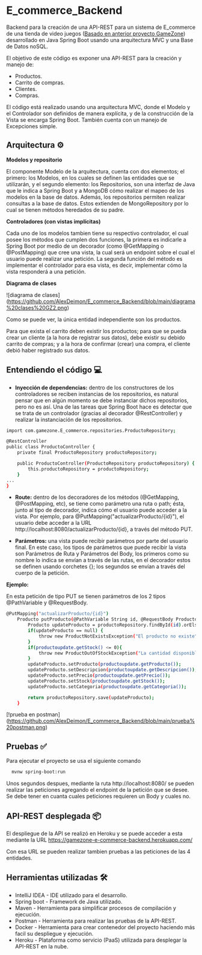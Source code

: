
# E_commerce_Backend

Backend para la creación de una API-REST para un sistema de E_commerce de una tienda de video juegos ([Basado en anterior proyecto GameZone](https://github.com/AlexDeimon/GameZone_MS_Frontend)) desarrollado en Java Spring Boot usando una arquitectura MVC y una Base de Datos noSQL.

El objetivo de este código es exponer una API-REST para la creación y manejo de:

- Productos.
- Carrito de compras.
- Clientes.
- Compras. 

El código está realizado usando una arquitectura MVC, donde el Modelo y el Controlador son definidos de manera explícita, y de la construcción de la Vista se encarga Spring Boot. También cuenta con un manejo de Excepciones simple.
## Arquitectura ⚙️

**Modelos y repositorio**

El componente Modelo de la arquitectura, cuenta con dos elementos; el primero: los Modelos, en los cuales se definen las entidades que se utilizarán, y el segundo elemento: los Repositorios, son una interfaz de Java que le indica a Spring Boot y a MongoDB cómo realizar el mapeo de los modelos en la base de datos. Además, los repositorios permiten realizar consultas a la base de datos. Estos extienden de MongoRepository por lo cual se tienen métodos heredados de su padre.

**Controladores (con vistas implícitas)**

Cada uno de los modelos tambien tiene su respectivo controlador, el cual posee los métodos que cumplen dos funciones, la primera es indicarle a Spring Boot por medio de un decorador (como @GetMapping o @PostMapping) que cree una vista, la cual será un endpoint sobre el cual el usuario puede realizar una petición. La segunda función del método es implementar el controlador para esa vista, es decir, implementar cómo la vista responderá a una petición.

**Diagrama de clases**

![diagrama de clases] (https://github.com/AlexDeimon/E_commerce_Backend/blob/main/diagrama%20clases%20GZ2.png)

Como se puede ver, la única entidad independiente son los productos. 

Para que exista el carrito deben existir los productos; para que se pueda crear un cliente (a la hora de registrar sus datos), debe existir su debido carrito de compras; y a la hora de confirmar (crear) una compra, el cliente debió haber registrado sus datos.
## Entendiendo el código 💻

- **Inyección de dependencias:** dentro de los constructores de los controladores se reciben instancias de los repositorios, es natural pensar que en algún momento se debe instanciar dichos repositorios, pero no es así. Una de las tareas que Spring Boot hace es detectar que se trata de un controlador (gracias al decorador @RestController) y realizar la instanciación de los repositorios.

```bash
import com.gamezone.E_commerce.repositories.ProductoRepository;

@RestController
public class ProductoController {
    private final ProductoRepository productoRepository;

    public ProductoController(ProductoRepository productoRepository) {
        this.productoRepository = productoRepository;
    }
...
}
```

- **Route:** dentro de los decoradores de los métodos (@GetMapping, @PostMapping, etc), se tiene como parámetro una ruta o path; ésta, junto al tipo de decorador, indica cómo el usuario puede acceder a la vista. Por ejemplo, para @PutMapping("actualizarProducto/{id}"), el usuario debe acceder a la URL http://localhost:8080/actualizarProducto/{id}, a través del método PUT.

- **Parámetros:** una vista puede recibir parámetros por parte del usuario final. En este caso, los tipos de parámetros que puede recibir la vista son Parámetros de Ruta y Parámetros del Body, los primeros como su nombre lo indica se envían a través de las rutas, en el decorador estos se definen usando corchetes {}; los segundos se envían a través del cuerpo de la petición.

**Ejemplo:**

En esta petición de tipo PUT se tienen parámetros de los 2 tipos @PathVariable y @RequestBody.

```bash
@PutMapping("actualizarProducto/{id}")
    Producto putProducto(@PathVariable String id, @RequestBody Producto productoupdate) throws ParseException{
        Producto updateProducto = productoRepository.findById(id).orElse(null);
        if(updateProducto == null) {
            throw new ProductNotExistsException("El producto no existe");
        }
        if(productoupdate.getStock() <= 0){
            throw new ProductOutOfStockException("La cantidad disponible debe ser mayor a 0");
        }
        updateProducto.setProducto(productoupdate.getProducto());
        updateProducto.setDescripcion(productoupdate.getDescripcion());
        updateProducto.setPrecio(productoupdate.getPrecio());
        updateProducto.setStock(productoupdate.getStock());
        updateProducto.setCategoria(productoupdate.getCategoria());

        return productoRepository.save(updateProducto);
    }
```

[!prueba en postman] (https://github.com/AlexDeimon/E_commerce_Backend/blob/main/prueba%20postman.png)
## Pruebas ✅

Para ejecutar el proyecto se usa el siguiente comando

```bash
  mvnw spring-boot:run
```

Unos segundos despues, mediante la ruta http://localhost:8080/ se pueden realizar las peticiones agregando el endpoint de la petición que se desee. Se debe tener en cuanta cuales peticiones requieren un Body y cuales no.


## API-REST desplegada 📦

El despliegue de la API se realizó en Heroku y se puede acceder a esta mediante la URL https://gamezone-e-commerce-backend.herokuapp.com/ 

Con esa URL se pueden realizar tambien pruebas a las peticiones de las 4 entidades.

## Herramientas utilizadas 🛠️

- IntelliJ IDEA - IDE utilizado para el desarrollo.
- Spring boot - Framework de Java utilizado.
- Maven - Herramienta para simplificar procesos de compilación y ejecución.
- Postman - Herramienta para realizar las pruebas de la API-REST.
- Docker - Herramienta para crear contenedor del proyecto haciendo más facil su despliegue y ejecución. 
- Heroku - Plataforma como servicio (PaaS) utilizada para desplegar la API-REST en la nube. 
